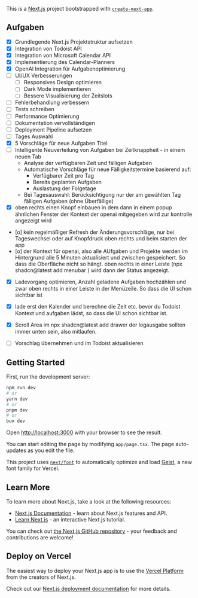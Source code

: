 This is a [Next.js](https://nextjs.org) project bootstrapped with [`create-next-app`](https://nextjs.org/docs/app/api-reference/cli/create-next-app).

## Aufgaben

- [x] Grundlegende Next.js Projektstruktur aufsetzen
- [x] Integration von Todoist API
- [x] Integration von Microsoft Calendar API
- [x] Implementierung des Calendar-Planners
- [x] OpenAI Integration für Aufgabenoptimierung
- [ ] UI/UX Verbesserungen
  - [ ] Responsives Design optimieren
  - [ ] Dark Mode implementieren
  - [ ] Bessere Visualisierung der Zeitslots
- [ ] Fehlerbehandlung verbessern
- [ ] Tests schreiben
- [ ] Performance Optimierung
- [ ] Dokumentation vervollständigen
- [ ] Deployment Pipeline aufsetzen
- [ ] Tages Auswahl
- [X] 5 Vorschläge für neue Aufgaben Titel
- [ ] Intelligente Neuverteilung von Aufgaben bei Zeitknappheit - in einem neuen Tab
  - Analyse der verfügbaren Zeit und fälligen Aufgaben
  - Automatische Vorschläge für neue Fälligkeitstermine basierend auf:
    - Verfügbarer Zeit pro Tag
    - Bereits geplanten Aufgaben
    - Auslastung der Folgetage
  - Bei Tagesauswahl: Berücksichtigung nur der am gewählten Tag fälligen Aufgaben (ohne Überfällige)
- [X] oben rechts einen Knopf einbauen in dem dann in einem popup ähnlichen Fenster der Kontext der openai mitgegeben wird zur kontrolle angezeigt wird
- [o] kein regelmäßiger Refresh der Änderungsvorschläge, nur bei Tageswechsel oder auf Knopfdruck oben rechts und beim starten der app
- [o] der Kontext für openai, also alle AUfgaben und Projekte werden im Hintergrund alle 5 Minuten aktualisiert und zwischen gespeichert. So dass die Oberfläche nicht so hängt. oben rechts in einer Leiste (npx shadcn@latest add menubar
) wird dann der Status angezeigt.
- [X] Ladevorgang optimieren, Anzahl geladene Aufgaben hochzählen und zwar oben rechts in einer Leiste in der Menüzeile. So dass die UI schon sichtbar ist
- [X] lade erst den Kalender und berechne die Zeit etc. bevor du Todoist Kontext und aufgaben lädst, so dass die UI schon sichtbar ist.
- [X] Scroll Area im npx shadcn@latest add drawer der logausgabe sollten immer unten sein, also mitlaufen.
- [ ] Vorschlag übernehmen und im Todoist aktualisieren


## Getting Started

First, run the development server:

```bash
npm run dev
# or
yarn dev
# or
pnpm dev
# or
bun dev
```

Open [http://localhost:3000](http://localhost:3000) with your browser to see the result.

You can start editing the page by modifying `app/page.tsx`. The page auto-updates as you edit the file.

This project uses [`next/font`](https://nextjs.org/docs/app/building-your-application/optimizing/fonts) to automatically optimize and load [Geist](https://vercel.com/font), a new font family for Vercel.

## Learn More

To learn more about Next.js, take a look at the following resources:

- [Next.js Documentation](https://nextjs.org/docs) - learn about Next.js features and API.
- [Learn Next.js](https://nextjs.org/learn) - an interactive Next.js tutorial.

You can check out [the Next.js GitHub repository](https://github.com/vercel/next.js) - your feedback and contributions are welcome!

## Deploy on Vercel

The easiest way to deploy your Next.js app is to use the [Vercel Platform](https://vercel.com/new?utm_medium=default-template&filter=next.js&utm_source=create-next-app&utm_campaign=create-next-app-readme) from the creators of Next.js.

Check out our [Next.js deployment documentation](https://nextjs.org/docs/app/building-your-application/deploying) for more details.
